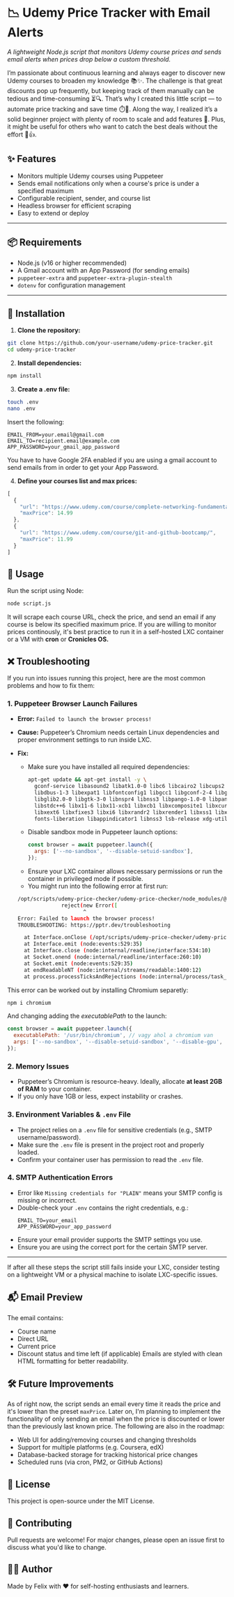 # 📉 Udemy Price Tracker with Email Alerts

*A lightweight Node.js script that monitors Udemy course prices and sends email alerts when prices drop below a custom threshold.*

I’m passionate about continuous learning and always eager to discover new Udemy courses to broaden my knowledge 📚✨. The challenge is that great discounts pop up frequently, but keeping track of them manually can be tedious and time-consuming ⏳🔍.
That’s why I created this little script — to automate price tracking and save time ⏱️🤖. Along the way, I realized it’s a solid beginner project with plenty of room to scale and add features 🚀. Plus, it might be useful for others who want to catch the best deals without the effort 🎉👍.


## ✨ Features

- Monitors multiple Udemy courses using Puppeteer
- Sends email notifications only when a course's price is under a specified maximum
- Configurable recipient, sender, and course list
- Headless browser for efficient scraping
- Easy to extend or deploy

---

## 📦 Requirements

- Node.js (v16 or higher recommended)
- A Gmail account with an App Password (for sending emails)
- `puppeteer-extra` and `puppeteer-extra-plugin-stealth`
- `dotenv` for configuration management

---

## 🚀 Installation

1. **Clone the repository:**

```bash
git clone https://github.com/your-username/udemy-price-tracker.git
cd udemy-price-tracker
```

2. **Install dependencies:**

```bash
npm install
```

3. **Create a .env file:**

```bash
touch .env
nano .env
```
Insert the following: 
```
EMAIL_FROM=your.email@gmail.com
EMAIL_TO=recipient.email@example.com
APP_PASSWORD=your_gmail_app_password
```
You have to have Google 2FA enabled if you are using a gmail account to send emails from in order to get your App Password.

4. **Define your courses list and max prices:**

```js
[
  {
    "url": "https://www.udemy.com/course/complete-networking-fundamentals-course-ccna-start/",
    "maxPrice": 14.99
  },
  {
    "url": "https://www.udemy.com/course/git-and-github-bootcamp/",
    "maxPrice": 11.99
  }
]

```

## 🧠 Usage

Run the script using Node:
```bash
node script.js
```
It will scrape each course URL, check the price, and send an email if any course is below its specified maximum price. If you are willing to monitor prices continously, it's best practice to run it in a self-hosted LXC container or a VM with **cron** or **Cronicles OS.**

## ❌ Troubleshooting

If you run into issues running this project, here are the most common problems and how to fix them:

### 1. Puppeteer Browser Launch Failures
- **Error:** `Failed to launch the browser process!`
- **Cause:** Puppeteer’s Chromium needs certain Linux dependencies and proper environment settings to run inside LXC.
- **Fix:**
  - Make sure you have installed all required dependencies:
    ```bash
    apt-get update && apt-get install -y \
      gconf-service libasound2 libatk1.0-0 libc6 libcairo2 libcups2 \
      libdbus-1-3 libexpat1 libfontconfig1 libgcc1 libgconf-2-4 libgdk-pixbuf2.0-0 \
      libglib2.0-0 libgtk-3-0 libnspr4 libnss3 libpango-1.0-0 libpangocairo-1.0-0 \
      libstdc++6 libx11-6 libx11-xcb1 libxcb1 libxcomposite1 libxcursor1 libxdamage1 \
      libxext6 libxfixes3 libxi6 libxrandr2 libxrender1 libxss1 libxtst6 ca-certificates \
      fonts-liberation libappindicator1 libnss3 lsb-release xdg-utils wget
    ```
  - Disable sandbox mode in Puppeteer launch options:
    ```js
    const browser = await puppeteer.launch({
      args: ['--no-sandbox', '--disable-setuid-sandbox'],
    });
    ```
  - Ensure your LXC container allows necessary permissions or run the container in privileged mode if possible.
  - You might run into the following error at first run:

  ```bash
  /opt/scripts/udemy-price-checker/udemy-price-checker/node_modules/@puppeteer/browsers/lib/cjs/launch.js:325
                reject(new Error([
                       ^
  Error: Failed to launch the browser process!
  TROUBLESHOOTING: https://pptr.dev/troubleshooting

    at Interface.onClose (/opt/scripts/udemy-price-checker/udemy-price-checker/node_modules/@puppeteer/browsers/lib/cjs/launch.js:325:24)
    at Interface.emit (node:events:529:35)
    at Interface.close (node:internal/readline/interface:534:10)
    at Socket.onend (node:internal/readline/interface:260:10)
    at Socket.emit (node:events:529:35)
    at endReadableNT (node:internal/streams/readable:1400:12)
    at process.processTicksAndRejections (node:internal/process/task_queues:82:21)
    ```
This error can be worked out by installing Chromium separetly: 

```bash
npm i chromium
```
And changing adding the *executablePath* to the launch: 

```js
const browser = await puppeteer.launch({
  executablePath: '/usr/bin/chromium', // vagy ahol a chromium van
  args: ['--no-sandbox', '--disable-setuid-sandbox', '--disable-gpu', '--disable-dev-shm-usage']
});

```

### 2. Memory Issues
- Puppeteer’s Chromium is resource-heavy. Ideally, allocate **at least 2GB of RAM** to your container.
- If you only have 1GB or less, expect instability or crashes.

### 3. Environment Variables & `.env` File
- The project relies on a `.env` file for sensitive credentials (e.g., SMTP username/password).
- Make sure the `.env` file is present in the project root and properly loaded.
- Confirm your container user has permission to read the `.env` file.

### 4. SMTP Authentication Errors
- Error like `Missing credentials for "PLAIN"` means your SMTP config is missing or incorrect.
- Double-check your `.env` contains the right credentials, e.g.:
    ```
    EMAIL_TO=your_email
    APP_PASSWORD=your_app_password
    ```
- Ensure your email provider supports the SMTP settings you use.
- Ensure you are using the correct port for the certain SMTP server.

---

If after all these steps the script still fails inside your LXC, consider testing on a lightweight VM or a physical machine to isolate LXC-specific issues.

## 📬 Email Preview

The email contains:
- Course name
- Direct URL
- Current price
- Discount status and time left (if applicable)
Emails are styled with clean HTML formatting for better readability.

## 🛠 Future Improvements

As of right now, the script sends an email every time it reads the price and it's lower than the preset `maxPrice`. Later on, I'm planning to implement the functionality of only sending an email when the price is discounted or lower than the previously last known price.
The following are also in the roadmap: 

- Web UI for adding/removing courses and changing thresholds
- Support for multiple platforms (e.g. Coursera, edX)
- Database-backed storage for tracking historical price changes
- Scheduled runs (via cron, PM2, or GitHub Actions)

## 📄 License

This project is open-source under the MIT License.

## 🤝 Contributing

Pull requests are welcome! For major changes, please open an issue first to discuss what you'd like to change.

## 🧑‍💻 Author

Made by Felix with ❤️ for self-hosting enthusiasts and learners.

